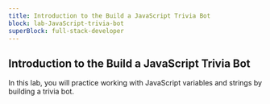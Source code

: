 ```yaml
---
title: Introduction to the Build a JavaScript Trivia Bot
block: lab-JavaScript-trivia-bot
superBlock: full-stack-developer
---
```


## Introduction to the Build a JavaScript Trivia Bot

In this lab, you will practice working with JavaScript variables and strings by building a trivia bot.
